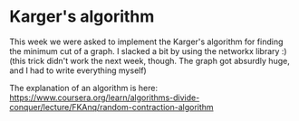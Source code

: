 # Karger's algorithm

This week we were asked to implement the Karger's algorithm for finding the minimum cut of a graph. I slacked a bit by using the networkx library :) (this trick didn't work the next week, though. The graph got absurdly huge, and I had to write everything myself)

The explanation of an algorithm is here: https://www.coursera.org/learn/algorithms-divide-conquer/lecture/FKAnq/random-contraction-algorithm
